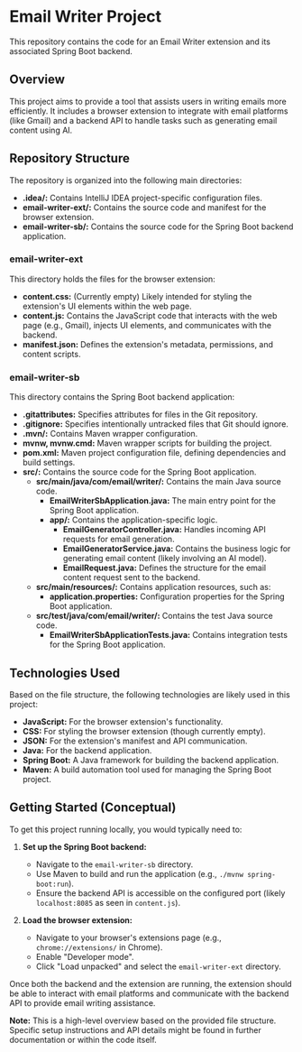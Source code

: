 # Email Writer Project

This repository contains the code for an Email Writer extension and its associated Spring Boot backend.

## Overview

This project aims to provide a tool that assists users in writing emails more efficiently. It includes a browser extension to integrate with email platforms (like Gmail) and a backend API to handle tasks such as generating email content using AI.

## Repository Structure

The repository is organized into the following main directories:

* **.idea/:** Contains IntelliJ IDEA project-specific configuration files.
* **email-writer-ext/:** Contains the source code and manifest for the browser extension.
* **email-writer-sb/:** Contains the source code for the Spring Boot backend application.

### email-writer-ext

This directory holds the files for the browser extension:

* **content.css:** (Currently empty) Likely intended for styling the extension's UI elements within the web page.
* **content.js:** Contains the JavaScript code that interacts with the web page (e.g., Gmail), injects UI elements, and communicates with the backend.
* **manifest.json:** Defines the extension's metadata, permissions, and content scripts.

### email-writer-sb

This directory contains the Spring Boot backend application:

* **.gitattributes:** Specifies attributes for files in the Git repository.
* **.gitignore:** Specifies intentionally untracked files that Git should ignore.
* **.mvn/:** Contains Maven wrapper configuration.
* **mvnw, mvnw.cmd:** Maven wrapper scripts for building the project.
* **pom.xml:** Maven project configuration file, defining dependencies and build settings.
* **src/:** Contains the source code for the Spring Boot application.
    * **src/main/java/com/email/writer/:** Contains the main Java source code.
        * **EmailWriterSbApplication.java:** The main entry point for the Spring Boot application.
        * **app/:** Contains the application-specific logic.
            * **EmailGeneratorController.java:** Handles incoming API requests for email generation.
            * **EmailGeneratorService.java:** Contains the business logic for generating email content (likely involving an AI model).
            * **EmailRequest.java:** Defines the structure for the email content request sent to the backend.
    * **src/main/resources/:** Contains application resources, such as:
        * **application.properties:** Configuration properties for the Spring Boot application.
    * **src/test/java/com/email/writer/:** Contains the test Java source code.
        * **EmailWriterSbApplicationTests.java:** Contains integration tests for the Spring Boot application.

## Technologies Used

Based on the file structure, the following technologies are likely used in this project:

* **JavaScript:** For the browser extension's functionality.
* **CSS:** For styling the browser extension (though currently empty).
* **JSON:** For the extension's manifest and API communication.
* **Java:** For the backend application.
* **Spring Boot:** A Java framework for building the backend application.
* **Maven:** A build automation tool used for managing the Spring Boot project.

## Getting Started (Conceptual)

To get this project running locally, you would typically need to:

1.  **Set up the Spring Boot backend:**
    * Navigate to the `email-writer-sb` directory.
    * Use Maven to build and run the application (e.g., `./mvnw spring-boot:run`).
    * Ensure the backend API is accessible on the configured port (likely `localhost:8085` as seen in `content.js`).

2.  **Load the browser extension:**
    * Navigate to your browser's extensions page (e.g., `chrome://extensions/` in Chrome).
    * Enable "Developer mode".
    * Click "Load unpacked" and select the `email-writer-ext` directory.

Once both the backend and the extension are running, the extension should be able to interact with email platforms and communicate with the backend API to provide email writing assistance.

**Note:** This is a high-level overview based on the provided file structure. Specific setup instructions and API details might be found in further documentation or within the code itself.

